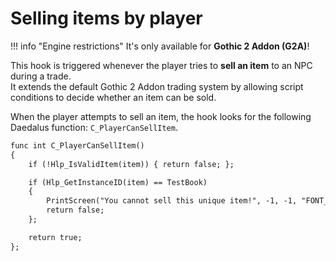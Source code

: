 # Selling items by player

!!! info "Engine restrictions"
    It's only available for **Gothic 2 Addon (G2A)**!

This hook is triggered whenever the player tries to **sell an item** to an NPC during a trade.  
It extends the default Gothic 2 Addon trading system by allowing script conditions to decide whether an item can be sold.  

When the player attempts to sell an item, the hook looks for the following Daedalus function: `C_PlayerCanSellItem`.

```dae title="Example usage"
func int C_PlayerCanSellItem()
{
    if (!Hlp_IsValidItem(item)) { return false; };

    if (Hlp_GetInstanceID(item) == TestBook)
    {
        PrintScreen("You cannot sell this unique item!", -1, -1, "FONT_OLD_10_WHITE.TGA", 2);
        return false;
    };

    return true;
};
```
